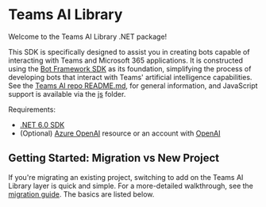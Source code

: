 # Teams AI Library

Welcome to the Teams AI Library .NET package! 

This SDK is specifically designed to assist you in creating bots capable of interacting with Teams and Microsoft 365 applications. It is constructed using the [Bot Framework SDK](https://github.com/microsoft/botbuilder-dotnet) as its foundation, simplifying the process of developing bots that interact with Teams' artificial intelligence capabilities. See the [Teams AI repo README.md](https://github.com/microsoft/teams-ai), for general information, and JavaScript support is available via the [js](https://github.com/microsoft/teams-ai/tree/main/js) folder.

Requirements:

*   [.NET 6.0 SDK](https://dotnet.microsoft.com/download/dotnet/6.0)
*   (Optional) [Azure OpenAI](https://azure.microsoft.com/en-us/products/ai-services/openai-service) resource or an account with [OpenAI](https://platform.openai.com/)

## Getting Started: Migration vs New Project

If you're migrating an existing project, switching to add on the Teams AI Library layer is quick and simple. For a more-detailed walkthrough, see the [migration guide](https://github.com/microsoft/teams-ai/blob/main/getting-started/MIGRATION/02.DOTNET.md). The basics are listed below.